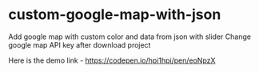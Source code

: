 # custom-google-map-with-json
Add google map with custom color and data from json with slider
Change google map API key after download project 

<script src="https://maps.googleapis.com/maps/api/js?key="Add API KEY"&callback=initMap" async defer></script>

Here is the demo link - https://codepen.io/hpi1hpi/pen/eoNpzX
